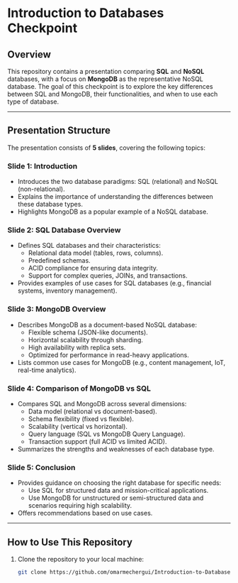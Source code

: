 # Introduction to Databases Checkpoint

## Overview

This repository contains a presentation comparing **SQL** and **NoSQL** databases, with a focus on **MongoDB** as the representative NoSQL database. The goal of this checkpoint is to explore the key differences between SQL and MongoDB, their functionalities, and when to use each type of database.

---

## Presentation Structure

The presentation consists of **5 slides**, covering the following topics:

### Slide 1: Introduction
- Introduces the two database paradigms: SQL (relational) and NoSQL (non-relational).
- Explains the importance of understanding the differences between these database types.
- Highlights MongoDB as a popular example of a NoSQL database.

### Slide 2: SQL Database Overview
- Defines SQL databases and their characteristics:
  - Relational data model (tables, rows, columns).
  - Predefined schemas.
  - ACID compliance for ensuring data integrity.
  - Support for complex queries, JOINs, and transactions.
- Provides examples of use cases for SQL databases (e.g., financial systems, inventory management).

### Slide 3: MongoDB Overview
- Describes MongoDB as a document-based NoSQL database:
  - Flexible schema (JSON-like documents).
  - Horizontal scalability through sharding.
  - High availability with replica sets.
  - Optimized for performance in read-heavy applications.
- Lists common use cases for MongoDB (e.g., content management, IoT, real-time analytics).

### Slide 4: Comparison of MongoDB vs SQL
- Compares SQL and MongoDB across several dimensions:
  - Data model (relational vs document-based).
  - Schema flexibility (fixed vs flexible).
  - Scalability (vertical vs horizontal).
  - Query language (SQL vs MongoDB Query Language).
  - Transaction support (full ACID vs limited ACID).
- Summarizes the strengths and weaknesses of each database type.

### Slide 5: Conclusion
- Provides guidance on choosing the right database for specific needs:
  - Use SQL for structured data and mission-critical applications.
  - Use MongoDB for unstructured or semi-structured data and scenarios requiring high scalability.
- Offers recommendations based on use cases.

---

## How to Use This Repository

1. Clone the repository to your local machine:
   ```bash
   git clone https://github.com/omarmechergui/Introduction-to-Databases-Checkpoint.git
